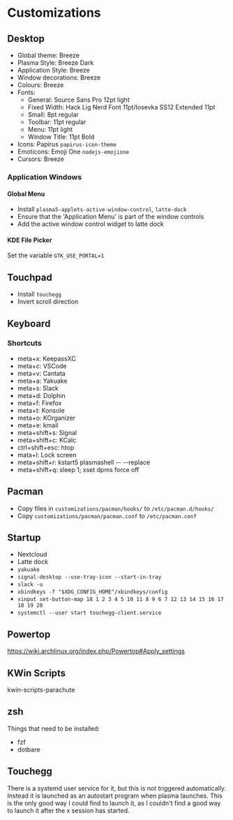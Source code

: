 # Customizations

## Desktop

- Global theme: Breeze
- Plasma Style: Breeze Dark
- Application Style: Breeze
- Window decorations: Breeze
- Colours: Breeze
- Fonts:
  - General: Source Sans Pro 12pt light
  - Fixed Width: Hack Lig Nerd Font 11pt/Iosevka SS12 Extended 11pt
  - Small: 8pt regular
  - Toolbar: 11pt regular
  - Menu: 11pt light
  - Window Title: 11pt Bold
- Icons: Papirus `papirus-icon-theme`
- Emoticons: Emoji One `nodejs-emojione`
- Cursors: Breeze


### Application Windows

#### Global Menu

- Install `plasma5-applets-active-window-control`, `latte-dock`
- Ensure that the 'Application Menu' is part of the window controls
- Add the active window control widget to latte dock

#### KDE File Picker

Set the variable `GTK_USE_PORTAL=1`

## Touchpad

- Install `touchegg`
- Invert scroll direction

## Keyboard

### Shortcuts

- meta+x: KeepassXC
- meta+c: VSCode
- meta+v: Cantata
- meta+a: Yakuake
- meta+s: Slack
- meta+d: Dolphin
- meta+f: Firefox
- meta+t: Konsole
- meta+o: KOrganizer
- meta+e: kmail
- meta+shift+s: Signal
- meta+shift+c: KCalc
- ctrl+shift+esc: htop
- mata+l: Lock screen
- meta+shift+r: kstart5 plasmashell -- --replace
- meta+shift+q: sleep 1; xset dpms force off

## Pacman

- Copy files in `customizations/pacman/hooks/` to `/etc/pacman.d/hooks/`
- Copy `customizations/pacman/pacman.conf` to `/etc/pacman.conf`

## Startup

- Nextcloud
- Latte dock
- `yakuake`
- `signal-desktop --use-tray-icon --start-in-tray`
- `slack -u`
- `xbindkeys -f "$XDG_CONFIG_HOME"/xbindkeys/config`
- `xinput set-button-map 18 1 2 3 4 5 10 11 8 9 6 7 12 13 14 15 16 17 18 19 20`
- `systemctl --user start touchegg-client.service`

## Powertop

<https://wiki.archlinux.org/index.php/Powertop#Apply_settings>

## KWin Scripts

kwin-scripts-parachute

## zsh

Things that need to be installed:

- fzf
- dotbare

## Touchegg

There is a systemd user service for it, but this is not triggered automatically. Instead it is launched as an autostart program when plasma launches. This is the only good way I could find to launch it, as I couldn't find a good way to launch it after the x session has started.


